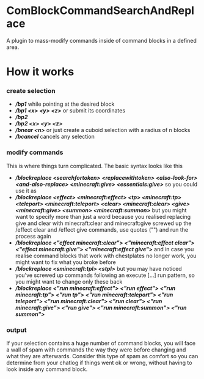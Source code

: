 ComBlockCommandSearchAndReplace
==========
A plugin to mass-modify commands inside of command blocks in a defined area.

How it works
==================
### create selection
* **_/bp1_** while pointing at the desired block
* **_/bp1 <<x>x> <<y>y> <<z>z>_** or submit its coordinates
* **_/bp2_**
* **_/bp2 <<x>x> <<y>y> <<z>z>_**
* **_/bnear <<n>n>_** or just create a cuboid selection with a radius of n blocks
* **_/bcancel_** cancels any selection

### modify commands
This is where things turn complicated.
The basic syntax looks like this
* **_/blockreplace <<a>searchfortoken> <<a>replacewithtoken> <<a>also-look-for> <<a>and-also-replace> <<a>minecraft:give> <<a>essentials:give>_**
so you could use it as
* **_/blockreplace <<a>effect> <<a>minecraft:effect> <<a>tp> <<a>minecraft:tp> <<a>teleport> <<a>minecraft:teleport> <<a>clear> <<a>minecraft:clear> <<a>give> <<a>minecraft:give> <<a>summon> <<a>minecraft:summon>_**
but you might want to specify more than just a word because you realised replacing give and clear with minecraft:clear and minecraft:give screwed up the /effect clear and /effect give commands, use quotes ("") and run the process again
* **_/blockreplace <<a>"effect minecraft:clear"> <<a>"minecraft:effect clear"> <<a>"effect minecraft:give"> <<a>"minecraft:effect give">_**
and in case you realise command blocks that work with chestplates no longer work, you might want to fix what you broke before
* **_/blockreplace <<a>sminecraft:tpl> <<a>stpl>_**
but you may have noticed you've screwed up commands following an execute [...] run pattern, so you might want to change only these back
* **_/blockreplace <<a>"run minecraft:effect"> <<a>"run effect"> <<a>"run minecraft:tp"> <<a>"run tp"> <<a>"run minecraft:teleport"> <<a>"run teleport"> <<a>"run minecraft:clear"> <<a>"run clear"> <<a>"run minecraft:give"> <<a>"run give"> <<a>"run minecraft:summon"> <<a>"run summon">_**


### output
If your selection contains a huge number of command blocks, you will face a wall of spam with commands the way they were before changing and what they are afterwards.
Consider this type of spam as comfort so you can determine from your chatlog if things went ok or wrong, without having to look inside any command block.